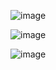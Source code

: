 ![image](https://github.com/user-attachments/assets/dcf82542-bb2a-4680-861a-c96ff4b92915)

![image](https://github.com/user-attachments/assets/362610f1-fc67-4e5c-b80f-51701620f9a6)

![image](https://github.com/user-attachments/assets/bcaaf993-40cd-4ee9-a3b9-3df28f02908e)
